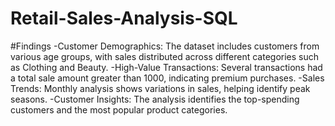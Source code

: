 # Retail-Sales-Analysis-SQL

#Findings
-Customer Demographics: The dataset includes customers from various age groups, with sales distributed across different categories such as Clothing and Beauty.
-High-Value Transactions: Several transactions had a total sale amount greater than 1000, indicating premium purchases.
-Sales Trends: Monthly analysis shows variations in sales, helping identify peak seasons.
-Customer Insights: The analysis identifies the top-spending customers and the most popular product categories.
